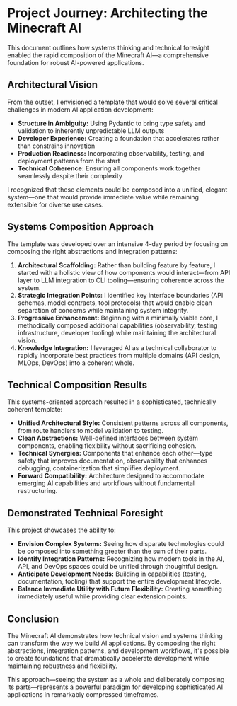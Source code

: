 # Project Journey: Architecting the Minecraft AI

This document outlines how systems thinking and technical foresight enabled the rapid composition of the Minecraft AI—a comprehensive foundation for robust AI-powered applications.

## Architectural Vision

From the outset, I envisioned a template that would solve several critical challenges in modern AI application development:

* **Structure in Ambiguity:** Using Pydantic to bring type safety and validation to inherently unpredictable LLM outputs
* **Developer Experience:** Creating a foundation that accelerates rather than constrains innovation
* **Production Readiness:** Incorporating observability, testing, and deployment patterns from the start
* **Technical Coherence:** Ensuring all components work together seamlessly despite their complexity

I recognized that these elements could be composed into a unified, elegant system—one that would provide immediate value while remaining extensible for diverse use cases.

## Systems Composition Approach

The template was developed over an intensive 4-day period by focusing on composing the right abstractions and integration patterns:

1. **Architectural Scaffolding:** Rather than building feature by feature, I started with a holistic view of how components would interact—from API layer to LLM integration to CLI tooling—ensuring coherence across the system.
2. **Strategic Integration Points:** I identified key interface boundaries (API schemas, model contracts, tool protocols) that would enable clean separation of concerns while maintaining system integrity.
3. **Progressive Enhancement:** Beginning with a minimally viable core, I methodically composed additional capabilities (observability, testing infrastructure, developer tooling) while maintaining the architectural vision.
4. **Knowledge Integration:** I leveraged AI as a technical collaborator to rapidly incorporate best practices from multiple domains (API design, MLOps, DevOps) into a coherent whole.

## Technical Composition Results

This systems-oriented approach resulted in a sophisticated, technically coherent template:

* **Unified Architectural Style:** Consistent patterns across all components, from route handlers to model validation to testing.
* **Clean Abstractions:** Well-defined interfaces between system components, enabling flexibility without sacrificing cohesion.
* **Technical Synergies:** Components that enhance each other—type safety that improves documentation, observability that enhances debugging, containerization that simplifies deployment.
* **Forward Compatibility:** Architecture designed to accommodate emerging AI capabilities and workflows without fundamental restructuring.

## Demonstrated Technical Foresight

This project showcases the ability to:

* **Envision Complex Systems:** Seeing how disparate technologies could be composed into something greater than the sum of their parts.
* **Identify Integration Patterns:** Recognizing how modern tools in the AI, API, and DevOps spaces could be unified through thoughtful design.
* **Anticipate Development Needs:** Building in capabilities (testing, documentation, tooling) that support the entire development lifecycle.
* **Balance Immediate Utility with Future Flexibility:** Creating something immediately useful while providing clear extension points.

## Conclusion

The Minecraft AI demonstrates how technical vision and systems thinking can transform the way we build AI applications. By composing the right abstractions, integration patterns, and development workflows, it's possible to create foundations that dramatically accelerate development while maintaining robustness and flexibility.

This approach—seeing the system as a whole and deliberately composing its parts—represents a powerful paradigm for developing sophisticated AI applications in remarkably compressed timeframes.
